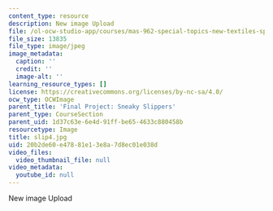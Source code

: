 ```yaml
---
content_type: resource
description: New image Upload
file: /ol-ocw-studio-app/courses/mas-962-special-topics-new-textiles-spring-2010/20b2de60e47881e13e8a7d8ec01e038d_slip4.jpg
file_size: 13835
file_type: image/jpeg
image_metadata:
  caption: ''
  credit: ''
  image-alt: ''
learning_resource_types: []
license: https://creativecommons.org/licenses/by-nc-sa/4.0/
ocw_type: OCWImage
parent_title: 'Final Project: Sneaky Slippers'
parent_type: CourseSection
parent_uid: 1d37c63e-6e4d-91ff-be65-4633c880458b
resourcetype: Image
title: slip4.jpg
uid: 20b2de60-e478-81e1-3e8a-7d8ec01e038d
video_files:
  video_thumbnail_file: null
video_metadata:
  youtube_id: null
---
```

New image Upload